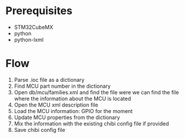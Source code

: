 # Prerequisites
- STM32CubeMX
- python
- python-lxml

# Flow
1. Parse .ioc file as a  dictionary 
2. Find MCU part number in the dictionary
2. Open db/mcu/families.xml and find the file were we can find the file where the information about the MCU is located
3. Open the MCU xml description file
4. Load the MCU information: GPIO for the moment
5. Update MCU properties from the dictionary
6. Mix the information with the existing chibi config file if provided
7. Save chibi config file
